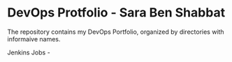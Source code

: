 # DevOps Protfolio - Sara Ben Shabbat

The repository contains my DevOps Portfolio, organized by directories with informaive names.










Jenkins Jobs - <br>
